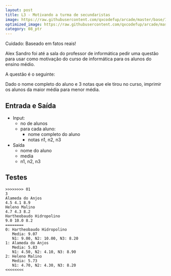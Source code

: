 ```yaml
---
layout: post
title: L3 - Motivando a turma de secundaristas
image: https://raw.githubusercontent.com/qxcodefup/arcade/master/base/184/__capa.jpg
optimized_image: https://raw.githubusercontent.com/qxcodefup/arcade/master/base/.thumb/184/Readme.jpg
category: 08_ptr
---
```

<!-- DON'T EDIT THIS FILE, GENERATED BY SCRIPT -->
<!-- DON'T EDIT THIS FILE, GENERATED BY SCRIPT -->
<!-- DON'T EDIT THIS FILE, GENERATED BY SCRIPT -->
<!-- DON'T EDIT THIS FILE, GENERATED BY SCRIPT -->
<!-- DON'T EDIT THIS FILE, GENERATED BY SCRIPT -->



Cuidado: Baseado em fatos reais!

Alex Sandro foi até a sala do professor de informática pedir uma questão para usar como motivação do curso de informática para os alunos do ensino médio.

A questão é o seguinte:

Dado o nome completo do aluno e 3 notas que ele tirou no curso, imprimir os alunos da maior média para menor média.

## Entrada e Saída
- Input:
    - no de alunos
    - para cada aluno:
        - nome completo do aluno
        - notas n1, n2, n3
- Saída
    - nome do aluno
    - media
    - n1, n2, n3

## Testes

```
>>>>>>>> 01
3
Alameda do Anjos
4.5 4.1 8.9
Heleno Malino
4.7 4.3 8.2
Hartheobaudo Hidropolino
9.0 10.0 8.2
========
0: Hartheobaudo Hidropolino
   Media: 9.07
   N1: 9.00, N2: 10.00, N3: 8.20
1: Alameda do Anjos
   Media: 5.83
   N1: 4.50, N2: 4.10, N3: 8.90
2: Heleno Malino
   Media: 5.73
   N1: 4.70, N2: 4.30, N3: 8.20
<<<<<<<<

```
